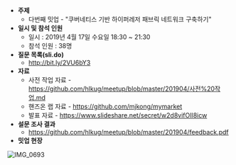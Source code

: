 - **주제**
  - 다번째 밋업 - "쿠버네티스 기반 하이퍼레저 패브릭 네트워크 구축하기"
- **일시 및 참석 인원**
  - 일시 : 2019년 4월 17일 수요일 18:30 ~ 21:30
  - 참석 인원 : 38명
- **질문 목록(sli.do)**
  - http://bit.ly/2VU6bY3
- **자료**
  - 사전 작업 자료 - https://github.com/hlkug/meetup/blob/master/201904/사전%20작업.md
  - 핸즈온 랩 자료 - https://github.com/mjkong/mymarket
  - 발표 자료 - https://www.slideshare.net/secret/w2d8vifOIl8icw
- **설문 조사 결과**
  -  https://github.com/hlkug/meetup/blob/master/201904/feedback.pdf
- **밋업 현장**

![IMG_0693](https://github.com/hlkug/meetup/blob/master/201904/images/IMG_4366.jpeg)

